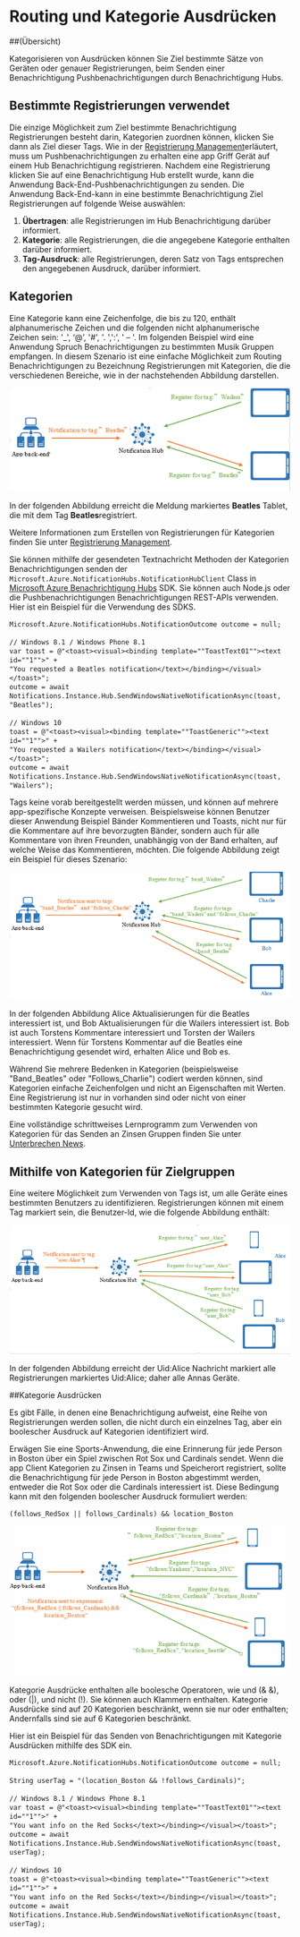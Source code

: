 <properties
    pageTitle="Routing und Kategorie Ausdrücke"
    description="In diesem Thema wird erläutert, routing und Kategorie Ausdrücke für Azure Benachrichtigung Hubs."
    services="notification-hubs"
    documentationCenter=".net"
    authors="ysxu"
    manager="erikre"
    editor=""/>

<tags
    ms.service="notification-hubs"
    ms.workload="mobile"
    ms.tgt_pltfrm="mobile-multiple"
    ms.devlang="dotnet"
    ms.topic="article"
    ms.date="06/29/2016"
    ms.author="yuaxu"/>

# <a name="routing-and-tag-expressions"></a>Routing und Kategorie Ausdrücken

##<a name="overview"></a>(Übersicht)

Kategorisieren von Ausdrücken können Sie Ziel bestimmte Sätze von Geräten oder genauer Registrierungen, beim Senden einer Benachrichtigung Pushbenachrichtigungen durch Benachrichtigung Hubs.


## <a name="targeting-specific-registrations"></a>Bestimmte Registrierungen verwendet

Die einzige Möglichkeit zum Ziel bestimmte Benachrichtigung Registrierungen besteht darin, Kategorien zuordnen können, klicken Sie dann als Ziel dieser Tags. Wie in der [Registrierung Management](notification-hubs-push-notification-registration-management.md)erläutert, muss um Pushbenachrichtigungen zu erhalten eine app Griff Gerät auf einem Hub Benachrichtigung registrieren. Nachdem eine Registrierung klicken Sie auf eine Benachrichtigung Hub erstellt wurde, kann die Anwendung Back-End-Pushbenachrichtigungen zu senden.
Die Anwendung Back-End-kann in eine bestimmte Benachrichtigung Ziel Registrierungen auf folgende Weise auswählen:

1. **Übertragen**: alle Registrierungen im Hub Benachrichtigung darüber informiert.
2. **Kategorie**: alle Registrierungen, die die angegebene Kategorie enthalten darüber informiert.
3. **Tag-Ausdruck**: alle Registrierungen, deren Satz von Tags entsprechen den angegebenen Ausdruck, darüber informiert.

## <a name="tags"></a>Kategorien

Eine Kategorie kann eine Zeichenfolge, die bis zu 120, enthält alphanumerische Zeichen und die folgenden nicht alphanumerische Zeichen sein: '_', ‘@’, '#', '. ',':', ' – '. Im folgenden Beispiel wird eine Anwendung Spruch Benachrichtigungen zu bestimmten Musik Gruppen empfangen. In diesem Szenario ist eine einfache Möglichkeit zum Routing Benachrichtigungen zu Bezeichnung Registrierungen mit Kategorien, die die verschiedenen Bereiche, wie in der nachstehenden Abbildung darstellen.

![](./media/notification-hubs-routing-tag-expressions/notification-hubs-tags.png)

In der folgenden Abbildung erreicht die Meldung markiertes **Beatles** Tablet, die mit dem Tag **Beatles**registriert.

Weitere Informationen zum Erstellen von Registrierungen für Kategorien finden Sie unter [Registrierung Management](notification-hubs-push-notification-registration-management.md).

Sie können mithilfe der gesendeten Textnachricht Methoden der Kategorien Benachrichtigungen senden der `Microsoft.Azure.NotificationHubs.NotificationHubClient` Class in [Microsoft Azure Benachrichtigung Hubs](https://www.nuget.org/packages/Microsoft.Azure.NotificationHubs/) SDK. Sie können auch Node.js oder die Pushbenachrichtigungen Benachrichtigungen REST-APIs verwenden.  Hier ist ein Beispiel für die Verwendung des SDKS.


    Microsoft.Azure.NotificationHubs.NotificationOutcome outcome = null;

    // Windows 8.1 / Windows Phone 8.1
    var toast = @"<toast><visual><binding template=""ToastText01""><text id=""1"">" +
    "You requested a Beatles notification</text></binding></visual></toast>";
    outcome = await Notifications.Instance.Hub.SendWindowsNativeNotificationAsync(toast, "Beatles");

    // Windows 10
    toast = @"<toast><visual><binding template=""ToastGeneric""><text id=""1"">" +
    "You requested a Wailers notification</text></binding></visual></toast>";
    outcome = await Notifications.Instance.Hub.SendWindowsNativeNotificationAsync(toast, "Wailers");




Tags keine vorab bereitgestellt werden müssen, und können auf mehrere app-spezifische Konzepte verweisen. Beispielsweise können Benutzer dieser Anwendung Beispiel Bänder Kommentieren und Toasts, nicht nur für die Kommentare auf ihre bevorzugten Bänder, sondern auch für alle Kommentare von ihren Freunden, unabhängig von der Band erhalten, auf welche Weise das Kommentieren, möchten. Die folgende Abbildung zeigt ein Beispiel für dieses Szenario:



![](./media/notification-hubs-routing-tag-expressions/notification-hubs-tags2.png)

In der folgenden Abbildung Alice Aktualisierungen für die Beatles interessiert ist, und Bob Aktualisierungen für die Wailers interessiert ist. Bob ist auch Torstens Kommentare interessiert und Torsten der Wailers interessiert. Wenn für Torstens Kommentar auf die Beatles eine Benachrichtigung gesendet wird, erhalten Alice und Bob es.

Während Sie mehrere Bedenken in Kategorien (beispielsweise "Band_Beatles" oder "Follows_Charlie") codiert werden können, sind Kategorien einfache Zeichenfolgen und nicht an Eigenschaften mit Werten. Eine Registrierung ist nur in vorhanden sind oder nicht von einer bestimmten Kategorie gesucht wird.

Eine vollständige schrittweises Lernprogramm zum Verwenden von Kategorien für das Senden an Zinsen Gruppen finden Sie unter [Unterbrechen News](notification-hubs-windows-notification-dotnet-push-xplat-segmented-wns.md).


## <a name="using-tags-to-target-users"></a>Mithilfe von Kategorien für Zielgruppen

Eine weitere Möglichkeit zum Verwenden von Tags ist, um alle Geräte eines bestimmten Benutzers zu identifizieren. Registrierungen können mit einem Tag markiert sein, die Benutzer-Id, wie die folgende Abbildung enthält:


![](./media/notification-hubs-routing-tag-expressions/notification-hubs-tags3.png)

In der folgenden Abbildung erreicht der Uid:Alice Nachricht markiert alle Registrierungen markiertes Uid:Alice; daher alle Annas Geräte.


##<a name="tag-expressions"></a>Kategorie Ausdrücken

Es gibt Fälle, in denen eine Benachrichtigung aufweist, eine Reihe von Registrierungen werden sollen, die nicht durch ein einzelnes Tag, aber ein boolescher Ausdruck auf Kategorien identifiziert wird.

Erwägen Sie eine Sports-Anwendung, die eine Erinnerung für jede Person in Boston über ein Spiel zwischen Rot Sox und Cardinals sendet. Wenn die app Client Kategorien zu Zinsen in Teams und Speicherort registriert, sollte die Benachrichtigung für jede Person in Boston abgestimmt werden, entweder die Rot Sox oder die Cardinals interessiert ist. Diese Bedingung kann mit den folgenden boolescher Ausdruck formuliert werden:

    (follows_RedSox || follows_Cardinals) && location_Boston


![](./media/notification-hubs-routing-tag-expressions/notification-hubs-tags4.png)

Kategorie Ausdrücke enthalten alle boolesche Operatoren, wie und (& &), oder (|), und nicht (!). Sie können auch Klammern enthalten. Kategorie Ausdrücke sind auf 20 Kategorien beschränkt, wenn sie nur oder enthalten; Andernfalls sind sie auf 6 Kategorien beschränkt.

Hier ist ein Beispiel für das Senden von Benachrichtigungen mit Kategorie Ausdrücken mithilfe des SDK ein.


    Microsoft.Azure.NotificationHubs.NotificationOutcome outcome = null;

    String userTag = "(location_Boston && !follows_Cardinals)"; 

    // Windows 8.1 / Windows Phone 8.1
    var toast = @"<toast><visual><binding template=""ToastText01""><text id=""1"">" +
    "You want info on the Red Socks</text></binding></visual></toast>";
    outcome = await Notifications.Instance.Hub.SendWindowsNativeNotificationAsync(toast, userTag);

    // Windows 10
    toast = @"<toast><visual><binding template=""ToastGeneric""><text id=""1"">" +
    "You want info on the Red Socks</text></binding></visual></toast>";
    outcome = await Notifications.Instance.Hub.SendWindowsNativeNotificationAsync(toast, userTag);
